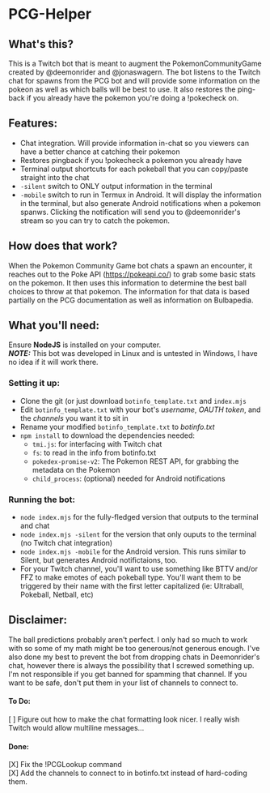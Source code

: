 # PCG-Helper

## What's this?
This is a Twitch bot that is meant to augment the PokemonCommunityGame created by @deemonrider and @jonaswagern.  The bot listens to the Twitch chat for spawns from the PCG bot and will provide some information on the pokeon as well as which balls will be best to use.  It also restores the ping-back if you already have the pokemon you're doing a !pokecheck on.

## Features:
- Chat integration. Will provide information in-chat so you viewers can have a better chance at catching their pokemon
- Restores pingback if you !pokecheck a pokemon you already have
- Terminal output shortcuts for each pokeball that you can copy/paste straight into the chat
- `-silent` switch to ONLY output information in the terminal
- `-mobile` switch to run in Termux in Android.  It will display the information in the terminal, but also generate Android notifications when a pokemon spanws.  Clicking the notification will send you to @deemonrider's stream so you can try to catch the pokemon.


## How does that work?
When the Pokemon Community Game bot chats a spawn an encounter, it reaches out to the Poke API (https://pokeapi.co/) to grab some basic stats on the pokemon.  It then uses this information to determine the best ball choices to throw at that pokemon.  The information for that data is based partially on the PCG documentation as well as information on Bulbapedia.



## What you'll need:
Ensure **NodeJS** is installed on your computer.  
***NOTE:*** This bot was developed in Linux and is untested in Windows, I have no idea if it will work there.

 
### Setting it up:
- Clone the git (or just download `botinfo_template.txt` and `index.mjs`
- Edit `botinfo_template.txt` with your bot's _username_, _OAUTH token_, and the _channels_ you want it to sit in
- Rename your modified `botinfo_template.txt` to *botinfo.txt*
- `npm install` to download the dependencies needed:
   -  `tmi.js`: for interfacing with Twitch chat
   -  `fs`: to read in the info from botinfo.txt
   -  `pokedex-promise-v2`: The Pokemon REST API, for grabbing the metadata on the Pokemon
   -  `child_process`: (optional) needed for Android notifications

### Running the bot:
- `node index.mjs`  for the fully-fledged version that outputs to the terminal and chat
- `node index.mjs -silent` for the version that only ouputs to the terminal (no Twitch chat integration)
- `node index.mjs -mobile` for the Android version.  This runs similar to Silent, but generates Android notifictaions, too.
- For your Twitch channel, you'll want to use something like BTTV and/or FFZ to make emotes of each pokeball type.  You'll want them to be triggered by their name with the first letter capitalized (ie: Ultraball, Pokeball, Netball, etc)

## Disclaimer:
The ball predictions probably aren't perfect.  I only had so much to work with so some of my math might be too generous/not generous enough.
I've also done my best to prevent the bot from dropping chats in Deemonrider's chat, however there is always the possibility that I screwed something up.  I'm not responsible if you get banned for spamming that channel.  If you want to be safe, don't put them in your list of channels to connect to.

#### To Do:
[ ] Figure out how to make the chat formatting look nicer.  I really wish Twitch would allow multiline messages...


#### Done:
[X] Fix the !PCGLookup command  
[X] Add the channels to connect to in botinfo.txt instead of hard-coding them.
